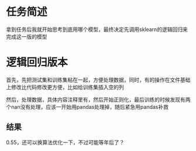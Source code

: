 # 任务简述
拿到任务后我就开始思考到底用哪个模型，最终决定先调用sklearn的逻辑回归来完成这一版的模型
# 逻辑回归版本
首先，先把测试集和训练集粘在一起，方便处理数据，同时，有的操作在文件基础上修改比代码修改更方便，比如给训练集插入空的列

然后，处理数据，具体内容注释里有，然后开始正则化，最后训练的时候发现有两个nan没有处理，应该一开始用pandas处理掉，随后紧急用pandas补救

## 结果
0.55，还可以换算法优化一下，不过可能等年后了？
